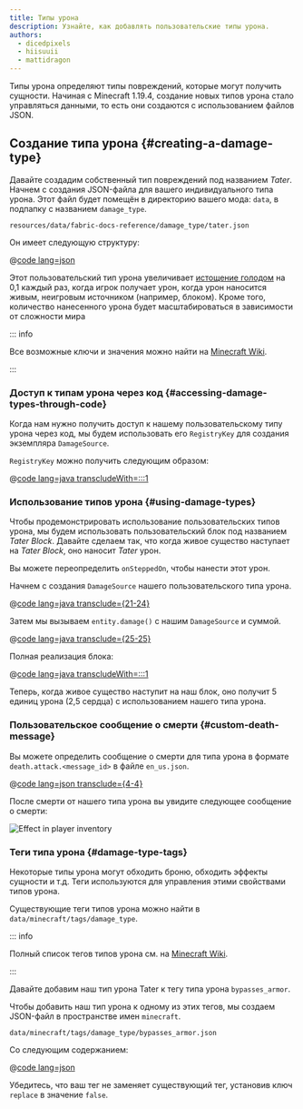 ```yaml
---
title: Типы урона
description: Узнайте, как добавлять пользовательские типы урона.
authors:
  - dicedpixels
  - hiisuuii
  - mattidragon
---
```


Типы урона определяют типы повреждений, которые могут получить сущности. Начиная с Minecraft 1.19.4, создание новых типов урона стало управляться данными, то есть они создаются с использованием файлов JSON.

## Создание типа урона {#creating-a-damage-type}

Давайте создадим собственный тип повреждений под названием _Tater_. Начнем с создания JSON-файла для вашего индивидуального типа урона. Этот файл
будет
помещён в директорию вашего мода: `data`, в подпапку с названием `damage_type`.

```:no-line-numbers
resources/data/fabric-docs-reference/damage_type/tater.json
```

Он имеет следующую структуру:

@[code lang=json](@/reference/1.21/src/main/generated/data/fabric-docs-reference/damage_type/tater.json)

Этот пользовательский тип урона увеличивает [истощение голодом](https://minecraft.wiki/w/Hunger#Exhaustion_level_increase) на 0,1 каждый раз, когда игрок получает урон, когда урон наносится живым, неигровым источником (например, блоком). Кроме того, количество нанесенного урона будет масштабироваться в зависимости от сложности мира

::: info

Все возможные ключи и значения можно найти на [Minecraft Wiki](https://minecraft.wiki/w/Damage_type#JSON_format).

:::

### Доступ к типам урона через код {#accessing-damage-types-through-code}

Когда нам нужно получить доступ к нашему пользовательскому типу урона через код, мы будем использовать его `RegistryKey` для создания экземпляра `DamageSource`.

`RegistryKey` можно получить следующим образом:

@[code lang=java transcludeWith=:::1](@/reference/1.21/src/main/java/com/example/docs/damage/ExampleModDamageTypes.java)

### Использование типов урона {#using-damage-types}

Чтобы продемонстрировать использование пользовательских типов урона, мы будем использовать пользовательский блок под названием _Tater Block_. Давайте сделаем так, что когда живое существо наступает на _Tater Block_, оно наносит _Tater_ урон.

Вы можете переопределить `onSteppedOn`, чтобы нанести этот урон.

Начнем с создания `DamageSource` нашего пользовательского типа урона.

@[code lang=java transclude={21-24}](@/reference/1.21/src/main/java/com/example/docs/damage/TaterBlock.java)

Затем мы вызываем `entity.damage()` с нашим `DamageSource` и суммой.

@[code lang=java transclude={25-25}](@/reference/1.21/src/main/java/com/example/docs/damage/TaterBlock.java)

Полная реализация блока:

@[code lang=java transcludeWith=:::1](@/reference/1.21/src/main/java/com/example/docs/damage/TaterBlock.java)

Теперь, когда живое существо наступит на наш блок, оно получит 5 единиц урона (2,5 сердца) с использованием нашего типа урона.

### Пользовательское сообщение о смерти {#custom-death-message}

Вы можете определить сообщение о смерти для типа урона в формате `death.attack.<message_id>` в файле `en_us.json`.

@[code lang=json transclude={4-4}](@/reference/1.21/src/main/resources/assets/fabric-docs-reference/lang/en_us.json)

После смерти от нашего типа урона вы увидите следующее сообщение о смерти:

![Effect in player inventory](/assets/develop/tater-damage-death.png)

### Теги типа урона {#damage-type-tags}

Некоторые типы урона могут обходить броню, обходить эффекты сущности и т.д. Теги используются для управления этими свойствами
типов урона.

Существующие теги типов урона можно найти в `data/minecraft/tags/damage_type`.

::: info

Полный список тегов типов урона см. на [Minecraft Wiki](https://minecraft.wiki/w/Tag#Damage_types).

:::

Давайте добавим наш тип урона Tater к тегу типа урона `bypasses_armor`.

Чтобы добавить наш тип урона к одному из этих тегов, мы создаем JSON-файл в пространстве имен `minecraft`.

```:no-line-numbers
data/minecraft/tags/damage_type/bypasses_armor.json
```

Со следующим содержанием:

@[code lang=json](@/reference/1.21/src/main/generated/data/minecraft/tags/damage_type/bypasses_armor.json)

Убедитесь, что ваш тег не заменяет существующий тег, установив ключ `replace` в значение `false`.
